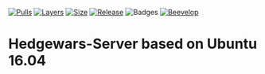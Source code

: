 [![Pulls](https://shields.beevelop.com/docker/pulls/beevelop/hedgewars.svg?style=flat-square)](https://links.beevelop.com/d-hedgewars)
[![Layers](https://shields.beevelop.com/docker/image/layers/beevelop/hedgewars/latest.svg?style=flat-square)](https://links.beevelop.com/d-hedgewars)
[![Size](https://shields.beevelop.com/docker/image/size/beevelop/hedgewars/latest.svg?style=flat-square)](https://links.beevelop.com/d-hedgewars)
[![Release](https://shields.beevelop.com/github/release/beevelop/docker-hedgewars.svg?style=flat-square)](https://github.com/beevelop/docker-hedgewars/releases)
![Badges](https://shields.beevelop.com/badge/badges-7-brightgreen.svg?style=flat-square)
[![Beevelop](https://links.beevelop.com/honey-badge)](https://beevelop.com)

# Hedgewars-Server based on Ubuntu 16.04
